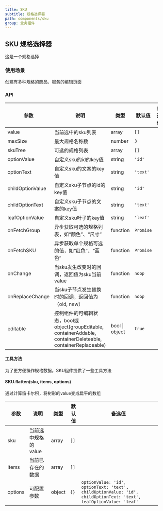 ```yaml
---
title: SKU
subtitle: 规格选择器
path: components/sku
group: 业务组件
---
```


## SKU 规格选择器

这是一个规格选择

### 使用场景

创建有多种规格的商品、服务的编辑页面


### API

| 参数 | 说明 | 类型 | 默认值 | 备选值 |
|------|------|------|--------|--------|
| value | 当前选中的sku列表 | array | `[]` |  |
| maxSize | 最大规格名称数 | number | `3` |  |
| skuTree | 可选的规格列表 | array | `[]` |  |
| optionValue | 自定义sku的id的key值 | string | `'id'` |  |
| optionText | 自定义sku的文案的key值 | string | `'text'` |  |
| childOptionValue | 自定义sku子节点的id的key值 | string | `'id'` |  |
| childOptionText | 自定义sku子节点的文案的key值 | string | `'text'` |  |
| leafOptionValue | 自定义sku叶子的key值 | string | `'leaf'` |  |
| onFetchGroup | 异步获取可选的规格列表，如“颜色”、“尺寸” | function | `Promise` |  |
| onFetchSKU | 异步获取单个规格可选的值，如“红色”、“蓝色” | function | `Promise` |  |
| onChange | 当sku发生改变时的回调，返回值为sku当前value | function | `noop` |  |
| onReplaceChange | 当sku子节点发生替换时的回调，返回值为（old, new） | function | `noop` |  |
| editable | 控制组件的可编辑状态，bool或object(groupEditable, containerAddable, containerDeleteable, containerReplaceable) | bool \| object | `true` |  |

#### 工具方法

为了更方便操作规格数据，SKU组件提供了一些工具方法

#### SKU.flatten(sku, items, options)

通过计算笛卡尔积，将树形的value变成扁平的数组

| 参数 | 说明 | 类型 | 默认值 | 备选值 |
|------|------|------|--------|--------|
| sku | 当前选中规格的value | array | `[]` |  |
| items | 当前已存在的数据 | array | `[]` |  |
| options | 可配置参数 | object | `{}` | `optionValue: 'id', optionText: 'text', childOptionValue: 'id', childOptionText: 'text', leafOptionValue: 'leaf'` |
